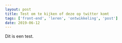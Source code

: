 ```yaml
---
layout: post
title: Test om te kijken of deze op twitter komt
tags: ['front-end', 'leren', 'ontwikkeling', 'post']
date: 2019-06-12
---
```


Dit is een test.